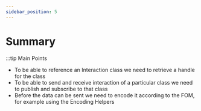```yaml
---
sidebar_position: 5
---
```


# Summary

:::tip Main Points

- To be able to reference an Interaction class we need to retrieve a handle for the class
- To be able to send and receive interaction of a particular class we need to publish and subscribe to that class
- Before the data can be sent we need to encode it according to the FOM, for example using the Encoding Helpers